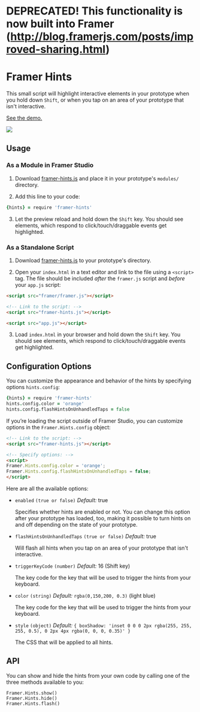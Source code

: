 # DEPRECATED! This functionality is now built into Framer (http://blog.framerjs.com/posts/improved-sharing.html)

# Framer Hints

This small script will highlight interactive elements in your prototype when you hold down `Shift`, or when you tap on an area of your prototype that isn't interactive.

[See the demo.](http://tisho.co/framer-hints/example/index.html)

![](http://tisho.co/framer-hints/framer-hints-demo.gif)

## Usage

### As a Module in Framer Studio

1. Download [framer-hints.js](http://tisho.co/framer-hints/framer-hints.js) and place it in your prototype's `modules/` directory.

2. Add this line to your code:

  ```coffeescript
  {hints} = require 'framer-hints'
  ```

3. Let the preview reload and hold down the `Shift` key. You should see elements, which respond to click/touch/draggable events get highlighted.

### As a Standalone Script

1. Download [framer-hints.js](http://tisho.co/framer-hints/framer-hints.js) to your prototype's directory.

2. Open your `index.html` in a text editor and link to the file using a `<script>` tag. The file should be included *after* the `framer.js` script and *before* your `app.js` script:

  ```html
  <script src="framer/framer.js"></script>

  <!-- Link to the script: -->
  <script src="framer-hints.js"></script>

  <script src="app.js"></script>
  ```

3. Load `index.html` in your browser and hold down the `Shift` key. You should see elements, which respond to click/touch/draggable events get highlighted.

## Configuration Options

You can customize the appearance and behavior of the hints by specifying options `hints.config`:

```coffeescript
{hints} = require 'framer-hints'
hints.config.color = 'orange'
hints.config.flashHintsOnUnhandledTaps = false
```

If you’re loading the script outside of Framer Studio, you can customize options in the `Framer.Hints.config` object:

```html
<!-- Link to the script: -->
<script src="framer-hints.js"></script>

<!-- Specify options: -->
<script>
Framer.Hints.config.color = 'orange';
Framer.Hints.config.flashHintsOnUnhandledTaps = false;
</script>
```

Here are all the available options:

* `enabled` `(true or false)` *Default:* true

  Specifies whether hints are enabled or not. You can change this option after your prototype has loaded, too, making it possible to turn hints on and off depending on the state of your prototype.

* `flashHintsOnUnhandledTaps` `(true or false)` *Default:* true

  Will flash all hints when you tap on an area of your prototype that isn't interactive.

* `triggerKeyCode` `(number)` *Default:* 16 (Shift key)

  The key code for the key that will be used to trigger the hints from your keyboard.

* `color` `(string)` *Default:* `rgba(0,150,200, 0.3)` (light blue)

  The key code for the key that will be used to trigger the hints from your keyboard.

* `style` `(object)` *Default:* `{ boxShadow: 'inset 0 0 0 2px rgba(255, 255, 255, 0.5), 0 2px 4px rgba(0, 0, 0, 0.35)' }`

  The CSS that will be applied to all hints.

## API

You can show and hide the hints from your own code by calling one of the three methods available to you:

```
Framer.Hints.show()
Framer.Hints.hide()
Framer.Hints.flash()
```
